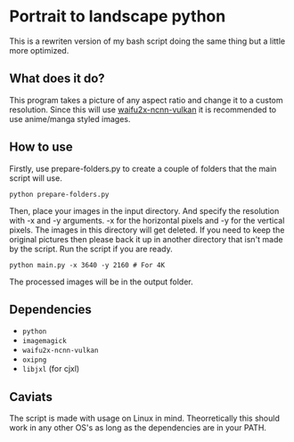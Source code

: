 # Portrait to landscape python
This is a rewriten version of my bash script doing the same thing but a little more optimized.
## What does it do?
This program takes a picture of any aspect ratio and change it to a custom resolution. Since this will use [waifu2x-ncnn-vulkan](https://github.com/nihui/waifu2x-ncnn-vulkan) it is recommended to use anime/manga styled images.
## How to use
Firstly, use prepare-folders.py to create a couple of folders that the main script will use.
```
python prepare-folders.py
```
Then, place your images in the input directory. And specify the resolution with -x and -y arguments. -x for the horizontal pixels and -y for the vertical pixels. The images in this directory will get deleted. If you need to keep the original pictures then please back it up in another directory that isn't made by the script. Run the script if you are ready.
```
python main.py -x 3640 -y 2160 # For 4K
```
The processed images will be in the output folder.
## Dependencies
- `python`
- `imagemagick`
- `waifu2x-ncnn-vulkan`
- `oxipng`
- `libjxl` (for cjxl)
## Caviats
The script is made with usage on Linux in mind. Theorretically this should work in any other OS's as long as the dependencies are in your PATH.